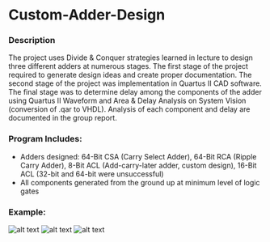 # Custom-Adder-Design

### Description 
The project uses Divide & Conquer strategies learned in lecture to design three different adders at numerous stages. The first stage of the project required to generate design ideas and create proper documentation. The second stage of the project was implementation in Quartus II CAD software. The final stage was to determine delay among the components of the adder using Quartus II Waveform and Area & Delay Analysis on System Vision (conversion of .qar to VHDL). Analysis of each component and delay are documented in the group report.

### Program Includes:
- Adders designed: 64-Bit CSA (Carry Select Adder), 64-Bit RCA (Ripple Carry Adder), 8-Bit ACL (Add-carry-later adder, custom design), 16-Bit ACL (32-bit and 64-bit were unsuccessful)
- All components generated from the ground up at minimum level of logic gates

### Example:
![alt text]()
![alt text]()
![alt text]()